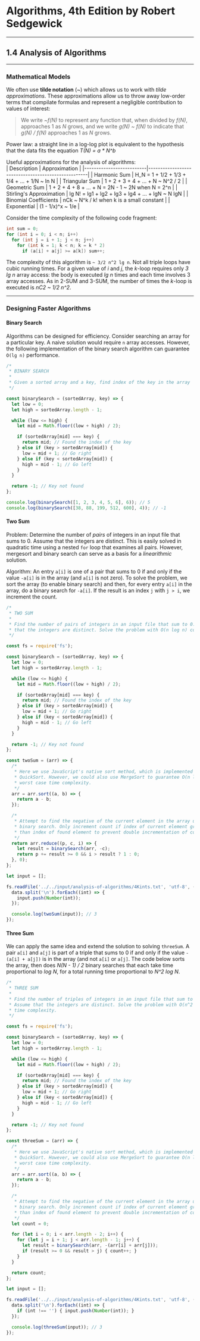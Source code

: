 # Algorithms, 4th Edition by Robert Sedgewick

----
## 1.4 Analysis of Algorithms

----
### Mathematical Models
We often use **tilde notation** (~) which allows us to work with *tilde approximations*. These approximations allow us to throw away low-order terms that compilate formulas and represent a negligible contribution to values of interest:
> We write *~f(N)* to represent any function that, when divided by *f(N)*, approaches 1 as *N* grows, and we write *g(N) ~ f(N)* to indicate that *g(N) / f(N)* approaches 1 as *N* grows.

Power law: a straight line in a log-log plot is equivalent to the hypothesis that the data fits the equation *T(N) = a * N^b*

Useful approximations for the analysis of algorithms:  
| Description              | Approximation                                      |
|--------------------------|----------------------------------------------------|
| Harmonic Sum             | H_N = 1 + 1/2 + 1/3 + 1/4 + ... + 1/N ~ ln N       |
| Triangular Sum           | 1 + 2 + 3 + 4 + ... + N ~ N^2 / 2                  |
| Geometric Sum            | 1 + 2 + 4 + 8 + ... + N = 2N - 1 ~ 2N when N = 2^n |
| Stirling's Approximation | lg N! = lg1 + lg2 + lg3 + lg4 + ... + lgN ~ N lgN  |
| Binomial Coefficients    | nCk ~ N^k / k! when k is a small constant          |
| Exponential              | (1 - 1/x)^x ~ 1/e                                  |

Consider the time complexity of the following code fragment:
```java
int sum = 0;
for (int i = 0; i < n; i++)
  for (int j = i + 1; j < n; j++)
    for (int k = 1; k < n; k = k * 2)
      if (a[i] + a[j] >= a[k]) sum++;
```
The complexity of this algorithm is `~ 3/2 n^2 lg n`. Not all triple loops have cubic running times. For a given value of *i* and *j*, the *k*-loop requires only *3 lg n* array access: the body is executed *lg n* times and each time involves 3 array accesses. As in 2-SUM and 3-SUM, the number of times the *k*-loop is executed is *nC2 ~ 1/2 n^2*.

----
### Designing Faster Algorithms

#### Binary Search
Algorithms can be designed for efficiency. Consider searching an array for a particular key. A naive solution would require `n` array accesses. However, the following implementation of the binary search algorithm can guarantee `O(lg n)` performance.

```js
/*
 * BINARY SEARCH
 *
 * Given a sorted array and a key, find index of the key in the array
 */

const binarySearch = (sortedArray, key) => {
  let low = 0;
  let high = sortedArray.length - 1;

  while (low <= high) {
    let mid = Math.floor((low + high) / 2);

    if (sortedArray[mid] === key) {
      return mid; // Found the index of the key
    } else if (key > sortedArray[mid]) {
      low = mid + 1; // Go right
    } else if (key < sortedArray[mid]) {
      high = mid - 1; // Go left
    }
  }

  return -1; // Key not found
};

console.log(binarySearch([1, 2, 3, 4, 5, 6], 6)); // 5
console.log(binarySearch([38, 88, 199, 512, 600], 4)); // -1

```

#### Two Sum

Problem: Determine the number of *pairs* of integers in an input file that sums to 0. Assume that the integers are distinct. This is easily solved in quadratic time using a nested `for` loop that examines all pairs. However, mergesort and binary search can serve as a basis for a *linearithmic* solution.  

Algorithm: An entry `a[i]` is one of a pair that sums to 0 if and only if the value `-a[i]` is in the array (and `a[i]` is not zero). To solve the problem, we sort the array (to enable binary search) and then, for every entry `a[i]` in the array, do a binary search for `-a[i]`. If the result is an index `j` with `j > i`, we increment the count.

```js
/*
 * TWO SUM
 *
 * Find the number of pairs of integers in an input file that sum to 0. Assume
 * that the integers are distinct. Solve the problem with O(n log n) complexity
 */

const fs = require('fs');

const binarySearch = (sortedArray, key) => {
  let low = 0;
  let high = sortedArray.length - 1;

  while (low <= high) {
    let mid = Math.floor((low + high) / 2);

    if (sortedArray[mid] === key) {
      return mid; // Found the index of the key
    } else if (key > sortedArray[mid]) {
      low = mid + 1; // Go right
    } else if (key < sortedArray[mid]) {
      high = mid - 1; // Go left
    }
  }

  return -1; // Key not found
};

const twoSum = (arr) => {
  /*
   * Here we use JavaScript's native sort method, which is implemented using
   * QuickSort. However, we could also use MergeSort to guarantee O(n log n)
   * worst case time complexity.
   */
  arr = arr.sort((a, b) => {
    return a - b;
  });

  /*
   * Attempt to find the negative of the current element in the array using
   * binary search. Only increment count if index of current element greater
   * than index of found element to prevent double incrementation of count.
   */
  return arr.reduce((p, c, i) => {
    let result = binarySearch(arr, -c);
    return p += result >= 0 && i > result ? 1 : 0;
  }, 0);
};

let input = [];

fs.readFile('../../input/analysis-of-algorithms/4Kints.txt', 'utf-8', (err, data) => {
  data.split('\n').forEach((int) => {
    input.push(Number(int));
  });

  console.log(twoSum(input)); // 3
});

```

#### Three Sum

We can apply the same idea and extend the solution to solving `threeSum`. A pair `a[i]` and `a[j]` is part of a triple that sums to 0 if and only if the value `-(a[i] + a[j])` is in the array (and not `a[i]` or `a[j]`. The code below sorts the array, then does *N(N - 1) / 2* binary searches that each take time proportional to *log N*, for a total running time proportional to *N^2 log N*.

```js
/*
 * THREE SUM
 *
 * Find the number of triples of integers in an input file that sum to 0.
 * Assume that the integers are distinct. Solve the problem with O(n^2 log n)
 * time complexity.
 */

const fs = require('fs');

const binarySearch = (sortedArray, key) => {
  let low = 0;
  let high = sortedArray.length - 1;

  while (low <= high) {
    let mid = Math.floor((low + high) / 2);

    if (sortedArray[mid] === key) {
      return mid; // Found the index of the key
    } else if (key > sortedArray[mid]) {
      low = mid + 1; // Go right
    } else if (key < sortedArray[mid]) {
      high = mid - 1; // Go left
    }
  }

  return -1; // Key not found
};

const threeSum = (arr) => {
  /*
   * Here we use JavaScript's native sort method, which is implemented using
   * QuickSort. However, we could also use MergeSort to guarantee O(n log n)
   * worst case time complexity.
   */
  arr = arr.sort((a, b) => {
    return a - b;
  });

  /*
   * Attempt to find the negative of the current element in the array using
   * binary search. Only increment count if index of current element greater
   * than index of found element to prevent double incrementation of count.
   */
  let count = 0;

  for (let i = 0; i < arr.length - 2; i++) {
    for (let j = i + 1; j < arr.length - 1; j++) {
      let result = binarySearch(arr, -(arr[i] + arr[j]));
      if (result >= 0 && result > j) { count++; }
    }
  }

  return count;
};

let input = [];

fs.readFile('../../input/analysis-of-algorithms/4Kints.txt', 'utf-8', (err, data) => {
  data.split('\n').forEach((int) => {
    if (int !== '') { input.push(Number(int)); }
  });

  console.log(threeSum(input)); // 3
});

```